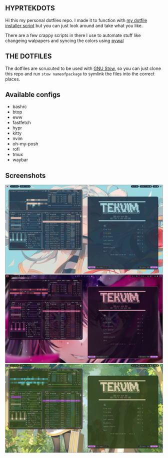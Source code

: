 ## HYPRTEKDOTS ##

Hi this my personal dotfiles repo. I made it to function with [my dotfile installer script](https://github.com/tekluna/tekkibles) but you can just look around and take what you like.

There are a few crappy scripts in there I use to automate stuff like changeing walpapers and syncing the colors using [pywal](https://github.com/dylanaraps/pywal)

## THE DOTFILES ##
The dotfiles are scrucuted to be used with [GNU Stow](https://www.gnu.org/software/stow/), so you can just clone this repo and run `stow nameofpackage` to symlink the files into the correct places.
 
## Available configs ##
  - bashrc
  - btop
  - eww
  - fastfetch
  - hypr 
  - kitty 
  - nvim 
  - oh-my-posh
  - rofi
  - tmux
  - waybar

## Screenshots ##

![screenshot](screenshots/desktop_blue.png)
![screenshot](screenshots/desktop_purple.png)
![screenshot](screenshots/desktop_green.png)
